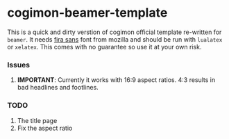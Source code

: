 # cogimon-beamer-template

This is a quick and dirty verstion of cogimon official template re-written for `beamer`. 
It needs [fira sans](https://github.com/bBoxType/FiraSans) font from mozilla and should be run with `lualatex` or `xelatex`. 
This comes with no guarantee so use it at your own risk.

### Issues
1. **IMPORTANT**: Currently it works with 16:9 aspect ratios. 4:3 results in bad headlines and footlines.

### TODO
1. The title page
2. Fix the aspect ratio
